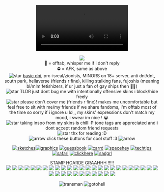 
<div align="center">

 <div align="center">
<video src= https://github.com/user-attachments/assets/d71ec205-f460-460a-922b-fada8b5a56fb />
</div>
 
 ![](https://komarev.com/ghpvc/?username=tboydin&label=goobers+++&color=9bdbff&style=plastic) 
<br>🌙 = offtab, whisper me if i don't reply
<br> ⛔ = AFK, same as above
<br> ![star](https://gifcity.carrd.co/assets/images/gallery282/06583020.gif?v=238ae5e6) <a href="https://dnicriteria.carrd.co">basic dni</a>, pro-isreal/zionists, MINORS on 18+ server, anti dni/dnt, south park, hellaverse (friends r fine), killing stalking fans, fujoshis (meaning bl/mlm fetishizers, if ur just a fan of gay ships then 🤷‍♂️)
<br>![star](https://gifcity.carrd.co/assets/images/gallery282/06583020.gif?v=238ae5e6) TLDR just dont bug me with intentionally offensive skins i block/hide freely
<br>![star](https://gifcity.carrd.co/assets/images/gallery282/06583020.gif?v=238ae5e6) please don't cover me (friends r fine)! makes me uncomfortable but feel free to sit with me/my friends if we share fandoms, i'm offtab most of the time so sorry if i ignore u lol,, my skins' expressions don't match my mood, i swear im nice ! :sob:
<br>![star](https://gifcity.carrd.co/assets/images/gallery282/06583020.gif?v=238ae5e6) taking inspo from my skins is chill :P tone tags are appreciated and i dont accept random friend requests 
<br>![star](https://gifcity.carrd.co/assets/images/gallery282/06583020.gif?v=238ae5e6) thx for reading :D
<br> ![arrow](https://gifcity.carrd.co/assets/images/gallery272/3356dfef.gif?v=47652796) click these buttons for cool stuff :3 ![arrow](https://gifcity.carrd.co/assets/images/gallery272/3356dfef.gif?v=47652796)

<a href="https://sageysketches.tumblr.com/">![sketches](https://64.media.tumblr.com/6f99e0d3bfcdedeaf5cf5e4059e0a72f/3333b3b12d33a859-8d/s100x200/42c4f53cdd5d1c822d63cfab2b3cb5df02d246be.pnj)</a><a href="https://tboydin.neocities.org/graphics">![graphics](https://64.media.tumblr.com/e3425d1db5820eed6ac28af7a7426f6b/60142144b7a226d2-28/s100x200/fc06898ae57710c1ffdc6b82da8812f55090d8f5.gifv)</a> <a href="https://tboydin.atabook.org/">![guessbook](https://64.media.tumblr.com/a26e273143bd232a1aaa471bc5e41723/e2d9cbd6f35db6b6-91/s100x200/22b7a071bbfb06e6b3fda1d777d2549c72d3499f.webp)</a> <a href="https://iswsifobaaigwtsswam.carrd.co/">![carrd](https://64.media.tumblr.com/603d323a4f6002a1552cd632b4a351b4/2a9d1e61df91f5df-a5/s100x200/c27be2b4fb0d242ed126142db6bb5c9687508adc.gifv)</a> <a href="https://spacehey.com/tboydin">![spacehey](https://64.media.tumblr.com/caadba37f38c298b01364b22f70af02f/be742d7aa4f27e81-b7/s100x200/efc88b83b773d7cf8a1b203f23177d2182735c51.gifv)</a> <a href="https://www.tumblr.com/agentromanoffsir/717067981978533888/neocities-guide-why-you-should-build-your-own">![techtips](https://pixelsafari.neocities.org/buttons/2linus.gif)</a> <a href="https://pixelsafari.neocities.org/">![safari](https://pixelsafari.neocities.org/about/pixelsafari.gif)</a> <a href="https://gifcity.carrd.co/">![clickhere](https://gifcity.carrd.co/assets/images/gallery87/456c12a0.gif?v=ec51e415)</a> <a href="https://sadgrl.online/">![sadgrl](https://sadgrl.online/assets/images/buttons/sadgrlonline.gif)</a>
<br>

STAMP HOARDE GRAAHHH !!!!!
<br> <img src="https://images-wixmp-ed30a86b8c4ca887773594c2.wixmp.com/f/0a5f7df0-27c4-484c-b9f1-92e3d31405de/d2psch5-7502baa3-2c9c-4bc0-a7b2-f5cd258fa094.png/v1/fill/w_99,h_56/cyclops_douchebag_stamp_by_shortified_d2psch5-fullview.png?token=eyJ0eXAiOiJKV1QiLCJhbGciOiJIUzI1NiJ9.eyJzdWIiOiJ1cm46YXBwOjdlMGQxODg5ODIyNjQzNzNhNWYwZDQxNWVhMGQyNmUwIiwiaXNzIjoidXJuOmFwcDo3ZTBkMTg4OTgyMjY0MzczYTVmMGQ0MTVlYTBkMjZlMCIsIm9iaiI6W1t7ImhlaWdodCI6Ijw9NTYiLCJwYXRoIjoiXC9mXC8wYTVmN2RmMC0yN2M0LTQ4NGMtYjlmMS05MmUzZDMxNDA1ZGVcL2QycHNjaDUtNzUwMmJhYTMtMmM5Yy00YmMwLWE3YjItZjVjZDI1OGZhMDk0LnBuZyIsIndpZHRoIjoiPD05OSJ9XV0sImF1ZCI6WyJ1cm46c2VydmljZTppbWFnZS5vcGVyYXRpb25zIl19.87EnW9a-9Go-N-1hbZS_nWchBqhr8_p1TCmq-2DnlR0"/>
<img src="https://images-wixmp-ed30a86b8c4ca887773594c2.wixmp.com/f/34ce505e-bb08-436c-9116-f92a5f14df3b/d57q7ci-7687f1cd-311a-4cb9-9df2-fbcb2707c0e2.gif?token=eyJ0eXAiOiJKV1QiLCJhbGciOiJIUzI1NiJ9.eyJzdWIiOiJ1cm46YXBwOjdlMGQxODg5ODIyNjQzNzNhNWYwZDQxNWVhMGQyNmUwIiwiaXNzIjoidXJuOmFwcDo3ZTBkMTg4OTgyMjY0MzczYTVmMGQ0MTVlYTBkMjZlMCIsIm9iaiI6W1t7InBhdGgiOiJcL2ZcLzM0Y2U1MDVlLWJiMDgtNDM2Yy05MTE2LWY5MmE1ZjE0ZGYzYlwvZDU3cTdjaS03Njg3ZjFjZC0zMTFhLTRjYjktOWRmMi1mYmNiMjcwN2MwZTIuZ2lmIn1dXSwiYXVkIjpbInVybjpzZXJ2aWNlOmZpbGUuZG93bmxvYWQiXX0.HDSZ9BVRgtg0wQHwX3f37HkGfWE2UCcl1axYhpBm-3c"/>
<img src="https://64.media.tumblr.com/70f3cbf13fe88968d6ace57b32aeed5e/cf7933b2aca30048-69/s100x200/beef8b17c0e197ebfbc14bb3aea26f135c883943.gifv"/>
<img src="https://64.media.tumblr.com/83b85b63878d50c7aa1569d3028a6315/2a9d1e61df91f5df-b8/s100x200/a8a466355361e59b9e50d45f711b1a44ef0a8238.gifv"/>
<img src="https://64.media.tumblr.com/28757e7608c948b1ef3bc730a149098a/bbb680b5efce7e07-44/s100x200/879f1628aae38f779f29362042592c7f36e0ce7e.gifv"/>
<img src="https://64.media.tumblr.com/04065b72e8e26547cce206555d49c003/c4e2ca8d57b4efb1-5a/s100x200/d1e74e220fa308cea4fe40ef1d60979bad69c4f5.pnj"/>
<img src="https://64.media.tumblr.com/c1278b3696e1d5dc70f101afd235992f/19a8f7934d4ff7d4-9b/s100x200/8adb690007613ddecc6fa9971850890c9fa3537f.gifv"/>
<img src="https://64.media.tumblr.com/817e9764bed275dbe2c5af74189ac01d/e624c95b8f82c774-9e/s100x200/ff58ac4b4de94fa2d093c3e85c0c84a0f8411ea9.gifv"/>
<img src="https://64.media.tumblr.com/dee83142945acbc64085014ef200c094/fc096b2b9d65a2c7-bb/s100x200/2e4792e3974dd8afcbece907e99f3c5c118be9fc.gifv"/>
<img src="https://64.media.tumblr.com/6968c6a4d9eae0401f7fa8be2678c9f0/079410fda6c34709-57/s100x200/93373c4d4d0147f818f4681c02ddb072184aab79.gifv"/>
<img src="https://64.media.tumblr.com/6c828b1196bff96d8e10b80dd0577d39/c65028b58e0ecc13-0f/s100x200/b9380c8e313707c3fc24fcd45162d6d199d21996.gifv"/>
<img src="https://images-wixmp-ed30a86b8c4ca887773594c2.wixmp.com/f/cc7433fe-f858-46bf-bd21-6bb9fa732023/d2rsp73-62b64d9a-7184-4453-8228-e9d168f8df33.gif?token=eyJ0eXAiOiJKV1QiLCJhbGciOiJIUzI1NiJ9.eyJzdWIiOiJ1cm46YXBwOjdlMGQxODg5ODIyNjQzNzNhNWYwZDQxNWVhMGQyNmUwIiwiaXNzIjoidXJuOmFwcDo3ZTBkMTg4OTgyMjY0MzczYTVmMGQ0MTVlYTBkMjZlMCIsIm9iaiI6W1t7InBhdGgiOiJcL2ZcL2NjNzQzM2ZlLWY4NTgtNDZiZi1iZDIxLTZiYjlmYTczMjAyM1wvZDJyc3A3My02MmI2NGQ5YS03MTg0LTQ0NTMtODIyOC1lOWQxNjhmOGRmMzMuZ2lmIn1dXSwiYXVkIjpbInVybjpzZXJ2aWNlOmZpbGUuZG93bmxvYWQiXX0.W1mb6x8_PxCxhOpNyrNgQImZr7QrxO4x4RuWMyNk0ig"/>
<img src="https://64.media.tumblr.com/18e76972a8e25c16535e72c0c9015f30/98e7948c68fb8fc6-2e/s100x200/4b70cf39ec92b4846aebc25306958da697b84dd5.gifv?"/>
<img src="https://64.media.tumblr.com/50161b4cbdf3e9214057310ca1e47a2b/7529b876394b02c5-0e/s100x200/cfa3bfbfc889373ef7ecb73b91b4e3bf8acb3f06.pnj"/>
<img src="https://64.media.tumblr.com/3f8ec0a9c43aada95465f04057b45600/687e8fd4ed81580e-1e/s100x200/40bf030410c370117febd2b9e9ff0ccc7b303fea.gifv">
<img src="https://64.media.tumblr.com/3be91c01bfb2af2556021ce0455a1293/2b6109a88798b692-89/s100x200/60815299e968b0a939339216c53c69b1e31aaabf.gifv"/>
<img src="https://64.media.tumblr.com/333d32029fee65235a7775118678439a/a479880211fda7ba-a6/s100x200/2600b6bb9c32618f8ed84c6e7384daea06c50291.pnj"/>
<img src="https://64.media.tumblr.com/eef5fbd3209ff39b06266f546b186131/c91e8a21ee867eef-45/s100x200/ca1f56adb856937162c08742c85c066f82c240bd.pnj"/>
<img src="https://64.media.tumblr.com/7b2d2bc2daaa7e49b4060f50580ac32c/c3de01a11644097d-ba/s100x200/e6cd1fba5d8acfd79709ec6bced89ac4f6f109ef.gifv"/>
<img src="https://pixelsafari.neocities.org/stamps/youhavenoidea.png"/>
<img src="https://64.media.tumblr.com/5b11cafe9a9a0e769d2880331d6b737b/47ff6a7d72ff9867-17/s100x200/1b7a31f9a81bd331675abadb797fd671768a8ccc.gifv"/>
<img src="https://64.media.tumblr.com/796e1359c4611653b646248e93556831/f1dbe56fe71069c0-80/s250x400/6c5f7ffb46dc05cadf9d61e398cb0d714dab88ee.gifv"/>
<img src="https://64.media.tumblr.com/d967b7509dd6ffa0d10e1db974b06c2f/e2d9cbd6f35db6b6-31/s100x200/a57be03ba4791ff4306036b7acc910eb01b93bc9.webp"/>
<img src="https://images-wixmp-ed30a86b8c4ca887773594c2.wixmp.com/f/b62b752e-4158-40f4-a9a3-d682e72fe8fb/dcxeblu-2d63d484-5abb-43bb-b21c-9ca1184a209c.gif?token=eyJ0eXAiOiJKV1QiLCJhbGciOiJIUzI1NiJ9.eyJzdWIiOiJ1cm46YXBwOjdlMGQxODg5ODIyNjQzNzNhNWYwZDQxNWVhMGQyNmUwIiwiaXNzIjoidXJuOmFwcDo3ZTBkMTg4OTgyMjY0MzczYTVmMGQ0MTVlYTBkMjZlMCIsIm9iaiI6W1t7InBhdGgiOiJcL2ZcL2I2MmI3NTJlLTQxNTgtNDBmNC1hOWEzLWQ2ODJlNzJmZThmYlwvZGN4ZWJsdS0yZDYzZDQ4NC01YWJiLTQzYmItYjIxYy05Y2ExMTg0YTIwOWMuZ2lmIn1dXSwiYXVkIjpbInVybjpzZXJ2aWNlOmZpbGUuZG93bmxvYWQiXX0.yvb_33dmbzKKwlguj6qwpTEDDqtaN3m9DSI5u_sratI"/>
<img src="https://images-wixmp-ed30a86b8c4ca887773594c2.wixmp.com/f/ac8d15ac-09a1-4dac-98dc-eee7034af40e/d583vx8-ef9b197b-f554-41dc-a387-8c993cb86c9c.gif?token=eyJ0eXAiOiJKV1QiLCJhbGciOiJIUzI1NiJ9.eyJzdWIiOiJ1cm46YXBwOjdlMGQxODg5ODIyNjQzNzNhNWYwZDQxNWVhMGQyNmUwIiwiaXNzIjoidXJuOmFwcDo3ZTBkMTg4OTgyMjY0MzczYTVmMGQ0MTVlYTBkMjZlMCIsIm9iaiI6W1t7InBhdGgiOiJcL2ZcL2FjOGQxNWFjLTA5YTEtNGRhYy05OGRjLWVlZTcwMzRhZjQwZVwvZDU4M3Z4OC1lZjliMTk3Yi1mNTU0LTQxZGMtYTM4Ny04Yzk5M2NiODZjOWMuZ2lmIn1dXSwiYXVkIjpbInVybjpzZXJ2aWNlOmZpbGUuZG93bmxvYWQiXX0.Dckh90E2Wq0yLuGUbyuma2SjDmSbMwgLBl9UJk5cgJ8"/>
<img src="https://64.media.tumblr.com/b5ee5dda177860614254fc6f6e0af2e4/accc52aacf9953cd-ed/s100x200/3dc9fbcf0d8fa626671476d243e2d37c51805c15.gifv"/>
<img src="https://images-wixmp-ed30a86b8c4ca887773594c2.wixmp.com/f/fead9dbd-349d-456c-b62e-12a15b28dab9/dwqjwy-bade1b70-598e-45b4-83bd-d508e41e9a77.gif?token=eyJ0eXAiOiJKV1QiLCJhbGciOiJIUzI1NiJ9.eyJzdWIiOiJ1cm46YXBwOjdlMGQxODg5ODIyNjQzNzNhNWYwZDQxNWVhMGQyNmUwIiwiaXNzIjoidXJuOmFwcDo3ZTBkMTg4OTgyMjY0MzczYTVmMGQ0MTVlYTBkMjZlMCIsIm9iaiI6W1t7InBhdGgiOiJcL2ZcL2ZlYWQ5ZGJkLTM0OWQtNDU2Yy1iNjJlLTEyYTE1YjI4ZGFiOVwvZHdxand5LWJhZGUxYjcwLTU5OGUtNDViNC04M2JkLWQ1MDhlNDFlOWE3Ny5naWYifV1dLCJhdWQiOlsidXJuOnNlcnZpY2U6ZmlsZS5kb3dubG9hZCJdfQ.ozKpQ65CrPnj_tbfX-Wg0Qk4Lf0oXTMoyXETjuvRIW0"/>
<img src="https://64.media.tumblr.com/2d2ea532460f6bb1829989529ee8e91d/e528b9049a5cce47-3d/s100x200/ca5a8bbcce94155b2f3c0a000a9475aea0fb132f.gifv"/>
<img src="https://user-images.githubusercontent.com/126313739/257608003-8f865a33-950b-4aa2-a7db-c3155f544111.gif"/>
<img src="https://64.media.tumblr.com/7d1f41db123fca79b51117d7c763b5ca/75e09c262ea286b7-1a/s100x200/29f4d3eb2b3bdf95bd30b3f9a804df9f4295e09f.pnj"/>
<img src="https://64.media.tumblr.com/de4e776e663cf61db487964e24e3338f/bb8f3fc4a236f7ac-48/s100x200/a7d77d483e238538e59182f22dea8502305324c7.gifv"/>
<img src="https://petericklover.carrd.co/assets/images/image09.png?v=79ac9d03"/>
<img src="https://images-wixmp-ed30a86b8c4ca887773594c2.wixmp.com/f/ccbffaf7-25fc-4e92-9d2b-c7ce68196961/d51qgh5-45d41554-2737-43f4-9d74-ca1290d66b12.gif?token=eyJ0eXAiOiJKV1QiLCJhbGciOiJIUzI1NiJ9.eyJzdWIiOiJ1cm46YXBwOjdlMGQxODg5ODIyNjQzNzNhNWYwZDQxNWVhMGQyNmUwIiwiaXNzIjoidXJuOmFwcDo3ZTBkMTg4OTgyMjY0MzczYTVmMGQ0MTVlYTBkMjZlMCIsIm9iaiI6W1t7InBhdGgiOiJcL2ZcL2NjYmZmYWY3LTI1ZmMtNGU5Mi05ZDJiLWM3Y2U2ODE5Njk2MVwvZDUxcWdoNS00NWQ0MTU1NC0yNzM3LTQzZjQtOWQ3NC1jYTEyOTBkNjZiMTIuZ2lmIn1dXSwiYXVkIjpbInVybjpzZXJ2aWNlOmZpbGUuZG93bmxvYWQiXX0.5CXwpDmiBJohX16WXw5gtb4dEADjm0TyiWJk6_zyWe8"/>
<img src="https://images-wixmp-ed30a86b8c4ca887773594c2.wixmp.com/f/84467357-6e98-4a53-b56a-76ee9199b049/dcca4bc-95216ad6-b1c9-43c2-bc7b-7ab5210559c4.png/v1/fill/w_99,h_56/_stamp__domino_by_galaxystamps_dcca4bc-fullview.png?token=eyJ0eXAiOiJKV1QiLCJhbGciOiJIUzI1NiJ9.eyJzdWIiOiJ1cm46YXBwOjdlMGQxODg5ODIyNjQzNzNhNWYwZDQxNWVhMGQyNmUwIiwiaXNzIjoidXJuOmFwcDo3ZTBkMTg4OTgyMjY0MzczYTVmMGQ0MTVlYTBkMjZlMCIsIm9iaiI6W1t7ImhlaWdodCI6Ijw9NTYiLCJwYXRoIjoiXC9mXC84NDQ2NzM1Ny02ZTk4LTRhNTMtYjU2YS03NmVlOTE5OWIwNDlcL2RjY2E0YmMtOTUyMTZhZDYtYjFjOS00M2MyLWJjN2ItN2FiNTIxMDU1OWM0LnBuZyIsIndpZHRoIjoiPD05OSJ9XV0sImF1ZCI6WyJ1cm46c2VydmljZTppbWFnZS5vcGVyYXRpb25zIl19.6fUE3Nu3bgNfiwA1b6AvUQtceQgWJ4UJQPv68Dt1veA"/>
<img src="https://64.media.tumblr.com/8e5d28539897e703c65c3408cbc92fb6/2a9d1e61df91f5df-bd/s100x200/3f21843699c1b8034336a1c2ae982e668bb2602b.gifv"/>
<img src="https://pixelsafari.neocities.org/stamps/luckystar2.gif"/>

 ![transman](https://pbs.twimg.com/media/GhkLwYSWMAAv0Ta?format=jpg&name=medium)
 ![gotohell](https://github.com/user-attachments/assets/a8519362-246f-4431-8836-7ab35bd8ea93)

</div>
